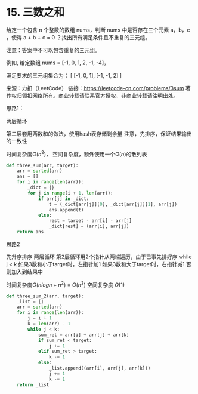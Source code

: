 # 15. 三数之和

给定一个包含 n 个整数的数组 nums，判断 nums 中是否存在三个元素 a，b，c ，使得 a + b + c = 0 ？找出所有满足条件且不重复的三元组。

注意：答案中不可以包含重复的三元组。

例如, 给定数组 nums = [-1, 0, 1, 2, -1, -4]，

满足要求的三元组集合为：
[
  [-1, 0, 1],
  [-1, -1, 2]
]

来源：力扣（LeetCode）
链接：https://leetcode-cn.com/problems/3sum
著作权归领扣网络所有。商业转载请联系官方授权，非商业转载请注明出处。

思路1：

两层循环

第二层套用两数和的做法，使用hash表存储剩余量
注意，先排序，保证结果输出的一致性

时间复杂度$O(n^2)$， 空间复杂度，额外使用一个$O(n)$的散列表

```python
def three_sum(arr, target):
    arr = sorted(arr)
    ans = []
    for i in range(len(arr)):
        _dict = {}
        for j in range(i + 1, len(arr)):
            if arr[j] in _dict:
                t = (_dict[arr[j]][0], _dict[arr[j]][1], arr[j])
                ans.append(t)
            else:
                rest = target - arr[i] - arr[j]
                _dict[rest] = (arr[i], arr[j])
    return ans
```

思路2

先升序排序
两层循环
第2层循环用2个指针从两端遍历，由于已事先排好序
while j < k
如果3数和小于target时，左指针加1
如果3数和大于target时，右指针减1
否则加入到结果中


时间复杂度$O(nlogn + n^2)$  = $O(n^2)$
空间复杂度 $O(1)$


```python
def three_sum_2(arr, target):
    _list = []
    arr = sorted(arr)
    for i in range(len(arr)):
        j = i + 1
        k = len(arr) - 1
        while j < k:
            sum_ret = arr[i] + arr[j] + arr[k]
            if sum_ret < target:
                j += 1
            elif sum_ret > target:
                k -= 1
            else:
                _list.append((arr[i], arr[j], arr[k]))
                j += 1
                k -= 1
    return _list
```


